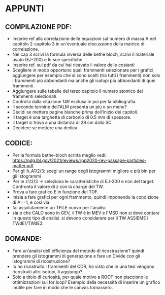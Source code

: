 # APPUNTI

## COMPILAZIONE PDF:

- Inserire ref alla correlazione delle equazioni sul numero di massa A nel capitolo 2-capitolo 3 in un'eventuale discussione della matrice di correlazione.
- Nel cap 3 scrivi la formula inversa delle bethe bloch, scrivi il materiale usato (EJ-200) e le sue specifiche.
- Inserire ref. sul pdf da cui hai ricavato il valore delle costanti
- Scegliere in modo opportuno quali frammenti selezionare per i grafici, aggiungere per esempio che si sono scelti (tra tutti i frammenti) non solo i frammenti più abbondanti ma anche gli isotopi più abbondanti di quei frammenti.
- Aggiungere sulle tabelle del terzo capitolo il numero atomico dei frammenti selezionati.
- Controlla dalla citazione 149 esclusa in poi per la bibliografia.
- Il secondo termine dell'ALM presenta un più o un meno?
- Decidi se mettere pagine bianche prima dell'inizio dei capitoli.
- Il target è una targhetta di carbonio di 0.5 mm di spessore.
- Il target si trova a una distanza di 29 cm dallo SC
- Decidere se mettere una dedica

## CODICE:

- Per la formula bethe-bloch scritta meglio vedi: https://pdg.lbl.gov/2021/reviews/rpp2020-rev-passage-particles-matter.pdf
- Per gli h_A1/2/3: scegi un range degli istogrammi migliore e più bin per gli istogrammi
- Per le z1/2/3 -> seleziona le caratteristiche di EJ-200 e non del target. Confronta il valore di z con la charge del TW.
- Prova a fare grafico E in funzione del TOF.
- Inizia a fare grafici per ogni frammento, quindi imponendo la condizione di A==1, e così via.
- fai assolutamente un TFILE nuovo per l'analisi
- sia p che CALO sono in GEV, il TW è in MEV e l'MSD non si deve contare in questo tipo di analisi. si devono considerare per il TW ASSIEME i TWdE1/TWdE2.

## DOMANDE:

- Fare un'analisi dell'efficienza del metodo di ricostruzione? quindi prendere gli istogrammi di generazione e fare un Divide con gli istogrammi di ricostruzione?
- Io ho ricostruito i frammenti del CDR, ho visto che in una tesi vengono ricostruiti altri isotopi, li aggiungo?
- Solo a titolo di curiosità, per quale motivo a ROOT non piacciono le ottimizzazioni sui for loop? Esempio della necessità di inserire un grafico inutile per fare in modo che le canvas tornassero.